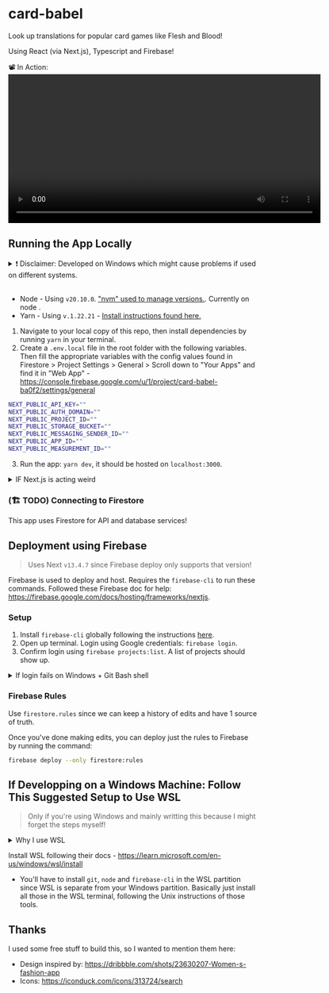 # card-babel

Look up translations for popular card games like Flesh and Blood!

Using React (via Next.js), Typescript and Firebase!


📽️ In Action:
<video width="630" height="300" src="https://github.com/user-attachments/assets/6ecc82d5-21f8-4b0e-8904-d3f56aff925f"></video>


## Running the App Locally

<details>
<summary>❗ Disclaimer: Developed on Windows which might cause problems if used on different systems.</summary>

Ages ago I remember there being issues when cloning repo and running on Unix-based systems. Not sure if anything will happen so watch out! (Will update here if there are any gotcha's).

Might be related stuff is getting converted from LF to CRLF? (Will look into this later)

```bash
warning: in the working copy of '.gitignore', LF will be replaced by CRLF the next time Git touches it
warning: in the working copy of 'README.md', LF will be replaced by CRLF the next time Git touches it
warning: in the working copy of '.eslintrc.json', LF will be replaced by CRLF the next time Git touches it
warning: in the working copy of 'next.config.mjs', LF will be replaced by CRLF the next time Git touches it
warning: in the working copy of 'package.json', LF will be replaced by CRLF the next time Git touches it
warning: in the working copy of 'src/app/globals.css', LF will be replaced by CRLF the next time Git touches it
warning: in the working copy of 'src/app/layout.tsx', LF will be replaced by CRLF the next time Git touches it
warning: in the working copy of 'src/app/page.module.css', LF will be replaced by CRLF the next time Git touches it
warning: in the working copy of 'src/app/page.tsx', LF will be replaced by CRLF the next time Git touches it
warning: in the working copy of 'tsconfig.json', LF will be replaced by CRLF the next time Git touches it
```

</details>
<br>

- Node - Using `v20.10.0`. ["nvm" used to manage versions.](https://github.com/nvm-sh/nvm#install--update-script). Currently on node .
- Yarn - Using `v.1.22.21` - [Install instructions found here.](https://yarnpkg.com/getting-started/install)

1. Navigate to your local copy of this repo, then install dependencies by running `yarn` in your terminal.
2. Create a `.env.local` file in the root folder with the following variables. Then fill the appropriate variables with the config values found in Firestore > Project Settings > General > Scroll down to "Your Apps" and find it in "Web App" - https://console.firebase.google.com/u/1/project/card-babel-ba0f2/settings/general

```bash
NEXT_PUBLIC_API_KEY=""
NEXT_PUBLIC_AUTH_DOMAIN=""
NEXT_PUBLIC_PROJECT_ID=""
NEXT_PUBLIC_STORAGE_BUCKET=""
NEXT_PUBLIC_MESSAGING_SENDER_ID=""
NEXT_PUBLIC_APP_ID=""
NEXT_PUBLIC_MEASUREMENT_ID=""
```

3. Run the app: `yarn dev`, it should be hosted on `localhost:3000`.

<details>
<summary>IF Next.js is acting weird</summary>
To future Branden, if Next is acting funny, it might be because I installed `v.14` first, then cleared it and installed `v13.4.7` following these [instructions](https://github.com/vercel/next.js/discussions/35794#discussioncomment-4762089). So far it seems fine though!

</details>

### (🏗️ TODO) Connecting to Firestore

This app uses Firestore for API and database services!

## Deployment using Firebase

> Uses Next `v13.4.7` since Firebase deploy only supports that version!

Firebase is used to deploy and host. Requires the `firebase-cli` to run these commands. Followed these Firebase doc for help: https://firebase.google.com/docs/hosting/frameworks/nextjs.

### Setup

1. Install `firebase-cli` globally following the instructions [here](https://firebase.google.com/docs/cli?authuser=0&hl=en#windows-standalone-binary).
2. Open up terminal. Login using Google credentials: `firebase login`.
3. Confirm login using `firebase projects:list`. A list of projects should show up.

<details>
<summary>If login fails on Windows + Git Bash shell</summary>

If you're on Windows and using Git Bash as your shell, you might see the following error when trying `firestore login`

```
$ firebase login

Error: Cannot run login in non-interactive mode. See login:ci to generate a token for use in non-interactive environments.
```

Just run the command with the interactive flag: `firestore login --interactive`. [(source)](https://github.com/firebase/firebase-tools/issues/149)

</details>

### Firebase Rules

Use `firestore.rules` since we can keep a history of edits and have 1 source of truth.

Once you've done making edits, you can deploy just the rules to Firebase by running the command:

```bash
firebase deploy --only firestore:rules
```

## If Developping on a Windows Machine: Follow This Suggested Setup to Use WSL

> Only if you're using Windows and mainly writting this because I might forget the steps myself!

<details>
<summary>Why I use WSL</summary>

I needed an interactive bash terminal. Interactive as in when running things like `create-next-app` or `firebase-cli`, pressing the arrow keys and typing in answers to CLI prompts actually did something. I tried using `git-bash` that comes installed when you install `git` on Windows, but quickly found out it doesn't support that and is generally annoying to use.

</details>

Install WSL following their docs - https://learn.microsoft.com/en-us/windows/wsl/install

- You'll have to install `git`, `node` and `firebase-cli` in the WSL partition since WSL is separate from your Windows partition. Basically just install all those in the WSL terminal, following the Unix instructions of those tools.

## Thanks

I used some free stuff to build this, so I wanted to mention them here:

- Design inspired by: https://dribbble.com/shots/23630207-Women-s-fashion-app
- Icons: https://iconduck.com/icons/313724/search
